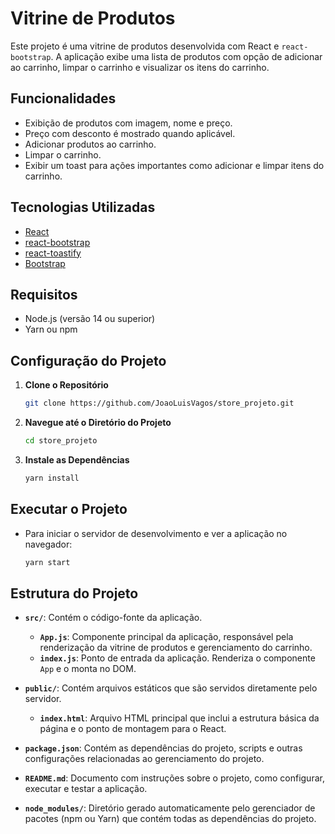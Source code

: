 # Vitrine de Produtos

Este projeto é uma vitrine de produtos desenvolvida com React e `react-bootstrap`. A aplicação exibe uma lista de produtos com opção de adicionar ao carrinho, limpar o carrinho e visualizar os itens do carrinho.

## Funcionalidades

- Exibição de produtos com imagem, nome e preço.
- Preço com desconto é mostrado quando aplicável.
- Adicionar produtos ao carrinho.
- Limpar o carrinho.
- Exibir um toast para ações importantes como adicionar e limpar itens do carrinho.

## Tecnologias Utilizadas

- [React](https://reactjs.org/)
- [react-bootstrap](https://react-bootstrap.github.io/)
- [react-toastify](https://fkhadra.github.io/react-toastify/)
- [Bootstrap](https://getbootstrap.com/)

## Requisitos

- Node.js (versão 14 ou superior)
- Yarn ou npm

## Configuração do Projeto

1. **Clone o Repositório**

   ```bash
   git clone https://github.com/JoaoLuisVagos/store_projeto.git
   ```

2. **Navegue até o Diretório do Projeto**
   ```bash
   cd store_projeto
   ```
3. **Instale as Dependências**
   ```bash
   yarn install
   ```

## Executar o Projeto

- Para iniciar o servidor de desenvolvimento e ver a aplicação no navegador:
  ```bash
  yarn start
  ```

## Estrutura do Projeto

- **`src/`**: Contém o código-fonte da aplicação.

  - **`App.js`**: Componente principal da aplicação, responsável pela renderização da vitrine de produtos e gerenciamento do carrinho.
  - **`index.js`**: Ponto de entrada da aplicação. Renderiza o componente `App` e o monta no DOM.

- **`public/`**: Contém arquivos estáticos que são servidos diretamente pelo servidor.

  - **`index.html`**: Arquivo HTML principal que inclui a estrutura básica da página e o ponto de montagem para o React.

- **`package.json`**: Contém as dependências do projeto, scripts e outras configurações relacionadas ao gerenciamento do projeto.
- **`README.md`**: Documento com instruções sobre o projeto, como configurar, executar e testar a aplicação.
- **`node_modules/`**: Diretório gerado automaticamente pelo gerenciador de pacotes (npm ou Yarn) que contém todas as dependências do projeto.
